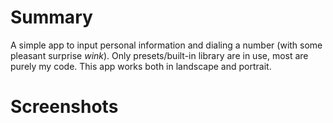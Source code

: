 # Summary
A simple app to input personal information and dialing a number (with some pleasant surprise *wink*). Only presets/built-in library are in use, most are purely my code. This app works both in landscape and portrait.

# Screenshots
